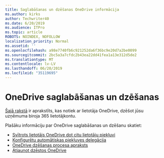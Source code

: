 ```yaml
---
title: Saglabāšanas un dzēšanas OneDrive informācija
ms.author: kirks
author: Techwriter40
ms.date: 6/20/2019
ms.audience: ITPro
ms.topic: article
ROBOTS: NOINDEX, NOFOLLOW
localization_priority: Normal
ms.assetid: ''
ms.openlocfilehash: a98e7740fb6c921252da6f36bc9e20d7a2be0099
ms.sourcegitcommit: 2bc5a3a7cfdc2b43ea22dd41fea1a13e312d5de2
ms.translationtype: MT
ms.contentlocale: lv-LV
ms.lasthandoff: 06/20/2019
ms.locfileid: "35119695"
---
```

# <a name="onedrive-retention-and-deletion"></a>OneDrive saglabāšanas un dzēšanas

[Šajā rakstā](https://docs.microsoft.com/onedrive/restore-deleted-onedrive) ir aprakstīts, kas notiek ar lietotāja OneDrive, dzēšot jūsu uzņēmuma biroja 365 lietotājkontu.

Plašāku informāciju par OneDrive saglabāšanas un dzēšanu skatiet:

- [Svītrots lietotājs OneDrive dot citu lietotāju piekļuvi](https://docs.microsoft.com/onedrive/retention-and-deletion#give-another-user-access-to-a-deleted-users-onedrive)
- [Konfigurētu automātiskas piekļuves delegācija](https://docs.microsoft.com/onedrive/retention-and-deletion#configure-automatic-access-delegation)
- [OneDrive dzēšanas procesa apraksts](https://docs.microsoft.com/onedrive/retention-and-deletion#the-onedrive-deletion-process)
- [Atjaunot dzēstos OneDrive](https://docs.microsoft.com/onedrive/retention-and-deletion#configure-automatic-access-delegation)